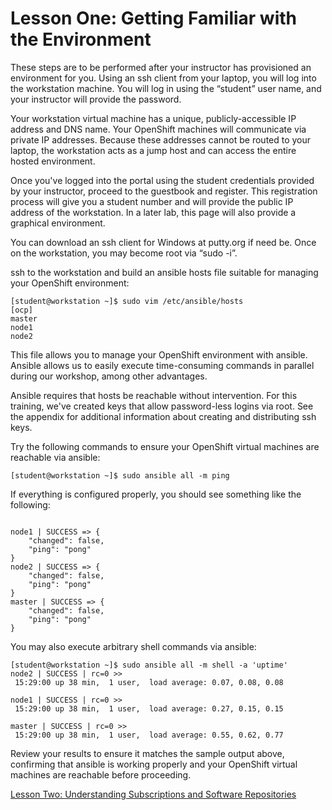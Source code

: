 # Lesson One: Getting Familiar with the Environment

These steps are to be performed after your instructor has provisioned an environment for you. Using an ssh client from your laptop, you will log into the workstation machine. You will log in using the “student” user name, and your instructor will provide the password. 

Your workstation virtual machine has a unique, publicly-accessible IP address and DNS name. Your OpenShift machines will communicate via private IP addresses. Because these addresses cannot be routed to your laptop, the workstation acts as a jump host and can access the entire hosted environment.

Once you've logged into the portal using the student credentials provided by your instructor, proceed to the guestbook and register. This registration process will give you a student number and will provide the public IP address of the workstation. In a later lab, this page will also provide a graphical environment.

You can download an ssh client for Windows at putty.org if need be. Once on the workstation, you may become root via “sudo -i”. 

ssh to the workstation and build an ansible hosts file suitable for managing your OpenShift environment:
```
[student@workstation ~]$ sudo vim /etc/ansible/hosts
[ocp]
master
node1
node2
```

This file allows you to manage your OpenShift environment with ansible. Ansible allows us to easily execute time-consuming commands in parallel during our workshop, among other advantages.

Ansible requires that hosts be reachable without intervention. For this training, we've created keys that allow password-less logins via root. See the appendix for additional information about creating and distributing ssh keys.

Try the following commands to ensure your OpenShift virtual machines are reachable via ansible:
```
[student@workstation ~]$ sudo ansible all -m ping
```
If everything is configured properly, you should see something like the following:
```

node1 | SUCCESS => {
    "changed": false,
    "ping": "pong"
}
node2 | SUCCESS => {
    "changed": false,
    "ping": "pong"
}
master | SUCCESS => {
    "changed": false,
    "ping": "pong"
}
```
You may also execute arbitrary shell commands via ansible:
```
[student@workstation ~]$ sudo ansible all -m shell -a 'uptime'
node2 | SUCCESS | rc=0 >>
 15:29:00 up 38 min,  1 user,  load average: 0.07, 0.08, 0.08

node1 | SUCCESS | rc=0 >>
 15:29:00 up 38 min,  1 user,  load average: 0.27, 0.15, 0.15

master | SUCCESS | rc=0 >>
 15:29:00 up 38 min,  1 user,  load average: 0.55, 0.62, 0.77
```
Review your results to ensure it matches the sample output above, confirming that ansible is working properly and your OpenShift virtual machines are reachable before proceeding.

[Lesson Two: Understanding Subscriptions and Software Repositories](02-lesson-understanding_subscriptions.md)